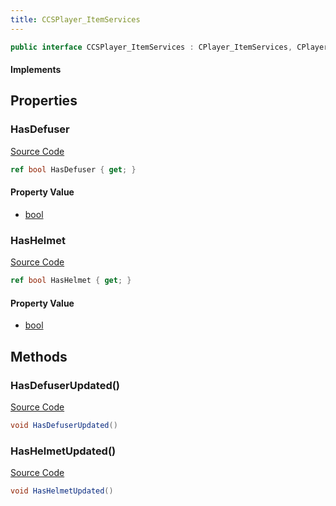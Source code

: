 ```yaml
---
title: CCSPlayer_ItemServices
---
```


```csharp
public interface CCSPlayer_ItemServices : CPlayer_ItemServices, CPlayerPawnComponent, ISchemaClass<CPlayerPawnComponent>, ISchemaClass<CPlayer_ItemServices>, ISchemaClass<CCSPlayer_ItemServices>, ISchemaField, ISchemaClass, INativeHandle
```

#### Implements

## Properties

### HasDefuser

[Source Code](https://github.com/swiftly-solution/swiftlys2/blob/main/managed/src/SwiftlyS2.Generated/Schemas/Interfaces/CCSPlayer_ItemServices.cs#L17)

```csharp
ref bool HasDefuser { get; }
```

#### Property Value

- [bool](https://learn.microsoft.com/dotnet/api/system.boolean)

### HasHelmet

[Source Code](https://github.com/swiftly-solution/swiftlys2/blob/main/managed/src/SwiftlyS2.Generated/Schemas/Interfaces/CCSPlayer_ItemServices.cs#L19)

```csharp
ref bool HasHelmet { get; }
```

#### Property Value

- [bool](https://learn.microsoft.com/dotnet/api/system.boolean)

## Methods

### HasDefuserUpdated()

[Source Code](https://github.com/swiftly-solution/swiftlys2/blob/main/managed/src/SwiftlyS2.Generated/Schemas/Interfaces/CCSPlayer_ItemServices.cs#L21)

```csharp
void HasDefuserUpdated()
```

### HasHelmetUpdated()

[Source Code](https://github.com/swiftly-solution/swiftlys2/blob/main/managed/src/SwiftlyS2.Generated/Schemas/Interfaces/CCSPlayer_ItemServices.cs#L22)

```csharp
void HasHelmetUpdated()
```

